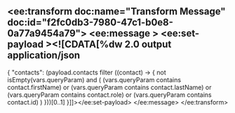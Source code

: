 <ee:transform doc:name="Transform Message" doc:id="f2fc0db3-7980-47c1-b0e8-0a77a9454a79">
    <ee:message >
        <ee:set-payload ><![CDATA[%dw 2.0
output application/json
---
{
    "contacts": (payload.contacts filter ((contact) -> {
        not isEmpty(vars.queryParam) and
        (
            (vars.queryParam contains contact.firstName) or
            (vars.queryParam contains contact.lastName) or
            (vars.queryParam contains contact.role) or
            (vars.queryParam contains contact.id)
        )
    }))[0..1]
}]]></ee:set-payload>
    </ee:message>
</ee:transform>
